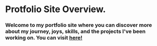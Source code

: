 # Protfolio Site Overview.
### Welcome to my portfolio site where you can discover more about my journey, joys, skills, and the projects I've been working on. You can visit [here!](https://delstroo.github.io/portfolio-site/)
